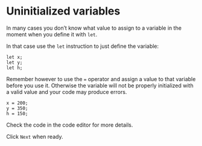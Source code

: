 # Uninitialized variables

In many cases you don’t know what value to assign to a variable in the moment when you define it with `let`.

In that case use the `let` instruction to just define the variable:

```
let x;
let y;
let h;
```

Remember however to use the `=` operator and assign a value to that variable before you use it. Otherwise the variable will not be properly initialized with a valid value and your code may produce errors.

```
x = 200;
y = 350;
h = 150;
```

Check the code in the code editor for more details.

Click `Next` when ready.
